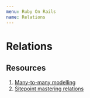 ```yaml
---
menu: Ruby On Rails
name: Relations
---
```


# Relations

## Resources

1. [Many-to-many modelling](https://stackoverflow.com/questions/7606124/using-join-tables-in-ruby-on-rails)
2. [Sitepoint mastering relations](https://www.sitepoint.com/master-many-to-many-associations-with-activerecord/)

